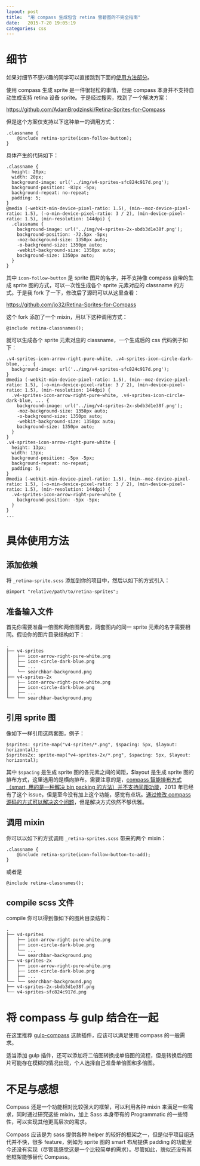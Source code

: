 ```yaml
---
layout: post
title:  "用 compass 生成包含 retina 雪碧图的不完全指南"
date:   2015-7-20 19:05:19
categories: css
---
```


# <a name="details">细节</a>

如果对细节不感兴趣的同学可以直接跳到下面的[使用方法部分](#tutorial)。

使用 compass 生成 sprite 是一件很轻松的事情，但是 compass 本身并不支持自动生成支持 retina 设备 sprite。于是经过搜索，找到了一个解决方案：

https://github.com/AdamBrodzinski/Retina-Sprites-for-Compass

但是这个方案仅支持以下这种单一的调用方式：

    .classname {
        @include retina-sprite(icon-follow-button);
    }

具体产生的代码如下：

    .classname {
      height: 20px;
      width: 20px;
      background-image: url('../img/v4-sprites-sfc824c917d.png');
      background-position: -83px -5px;
      background-repeat: no-repeat;
      padding: 5;
    }
    @media (-webkit-min-device-pixel-ratio: 1.5), (min--moz-device-pixel-ratio: 1.5), (-o-min-device-pixel-ratio: 3 / 2), (min-device-pixel-ratio: 1.5), (min-resolution: 144dpi) {
      .classname {
        background-image: url('../img/v4-sprites-2x-sbdb3d1e38f.png');
        background-position: -72.5px -5px;
        -moz-background-size: 1350px auto;
        -o-background-size: 1350px auto;
        -webkit-background-size: 1350px auto;
        background-size: 1350px auto;
      }
    }

其中 `icon-follow-button` 是 sprite 图片的名字，并不支持像 compass 自带的生成 sprite 图的方式，可以一次性生成各个 sprite 元素对应的 classname 的方式。于是我 fork 了一下，修改后了源码可以从这里查看：

https://github.com/jo32/Retina-Sprites-for-Compass

这个 fork 添加了一个 mixin，用以下这种调用方式：

    @include retina-classnames();

就可以生成各个 sprite 元素对应的 classname，一个生成后的 css 代码例子如下：

    .v4-sprites-icon-arrow-right-pure-white, .v4-sprites-icon-circle-dark-blue, ... {
      background-image: url('../img/v4-sprites-sfc824c917d.png');
    }
    @media (-webkit-min-device-pixel-ratio: 1.5), (min--moz-device-pixel-ratio: 1.5), (-o-min-device-pixel-ratio: 3 / 2), (min-device-pixel-ratio: 1.5), (min-resolution: 144dpi) {
      .v4-sprites-icon-arrow-right-pure-white, .v4-sprites-icon-circle-dark-blue, ... {
        background-image: url('../img/v4-sprites-2x-sbdb3d1e38f.png');
        -moz-background-size: 1350px auto;
        -o-background-size: 1350px auto;
        -webkit-background-size: 1350px auto;
        background-size: 1350px auto;
      }
    }
    .v4-sprites-icon-arrow-right-pure-white {
      height: 13px;
      width: 13px;
      background-position: -5px -5px;
      background-repeat: no-repeat;
      padding: 5;
    }
    @media (-webkit-min-device-pixel-ratio: 1.5), (min--moz-device-pixel-ratio: 1.5), (-o-min-device-pixel-ratio: 3 / 2), (min-device-pixel-ratio: 1.5), (min-resolution: 144dpi) {
      .v4-sprites-icon-arrow-right-pure-white {
        background-position: -5px -5px;
      }
    }
    ...

# <a name="tutorial">具体使用方法</a>

## 添加依赖

将 `_retina-sprite.scss` 添加到你的项目中，然后以如下的方式引入：

    @import "relative/path/to/retina-sprites";

## 准备输入文件

首先你需要准备一倍图和两倍图两套，两套图内的同一 sprite 元素的名字需要相同。假设你的图片目录结构如下：

    .
    ├── v4-sprites
    │   ├── icon-arrow-right-pure-white.png
    │   ├── icon-circle-dark-blue.png
    │   └── ...
    │   └── searchbar-background.png
    ├── v4-sprites-2x
    │   ├── icon-arrow-right-pure-white.png
    │   ├── icon-circle-dark-blue.png
    │   ├── ...
    └── └── searchbar-background.png

## 引用 sprite 图

像如下一样引用这两套图，例子：

    $sprites: sprite-map("v4-sprites/*.png", $spacing: 5px, $layout: horizontal);
    $sprites2x: sprite-map("v4-sprites-2x/*.png", $spacing: 5px, $layout: horizontal);

其中 `$spacing` 是生成 sprite 图的各元素之间的间距，$layout 是生成 sprite 图的排布方式，这里选用的是横向排布。需要注意的是，[compass 智能排布方式（smart, 用的是一种解决 bin packing 的方法）并不支持间距功能](https://github.com/Compass/compass/issues/718)，2013 年已经有了这个 issue，但是至今没有加上这个功能，感觉有点坑。[通过修改 compass 源码的方式可以解决这个问题](http://stackoverflow.com/questions/16793278/generate-sprites-with-compass-with-smart-layout-and-spacing)，但是解决方式依然不够优雅。

## 调用 mixin

你可以以如下的方式调用 `_retina-sprites.scss` 带来的两个 mixin：

    .classname {
        @include retina-sprite(icon-follow-button-to-add);
    }

或者是

    @include retina-classnames();

## compile scss 文件

compile 你可以得到像如下的图片目录结构：

    .
    ├── v4-sprites
    │   ├── icon-arrow-right-pure-white.png
    │   ├── icon-circle-dark-blue.png
    │   └── ...
    │   └── searchbar-background.png
    ├── v4-sprites-2x
    │   ├── icon-arrow-right-pure-white.png
    │   ├── icon-circle-dark-blue.png
    │   ├── ...
    └── └── searchbar-background.png
    ├── v4-sprites-2x-sbdb3d1e38f.png
    └── v4-sprites-sfc824c917d.png

# 将 compass 与 gulp 结合在一起

在这里推荐 [gulp-compass](https://www.npmjs.com/package/gulp-compass) 这款插件，应该可以满足使用 compass 的一般需求。

适当添加 gulp 插件，还可以添加将二倍图转换成单倍图的流程，但是转换后的图片可能存在模糊的情况出现，个人选择自己准备单倍图和多倍图。

# 不足与感想

Compass 还是一个功能相对比较强大的框架，可以利用各种 mixin 来满足一些需求，同时通过研究这些 mixin，加上 Sass 本身带有的 Programmatic 的一些特性，可以实现其他更高层次的需求。

Compass 应该是为 sass 提供各种 helper 的较好的框架之一，但是似乎项目组迭代并不快，很多 feature，例如为 sprite 图的 smart 布局提供 padding 的功能至今还没有实现（尽管我感觉这是一个比较简单的需求）。尽管如此，貌似还没有其他框架能够替代 Compass。

